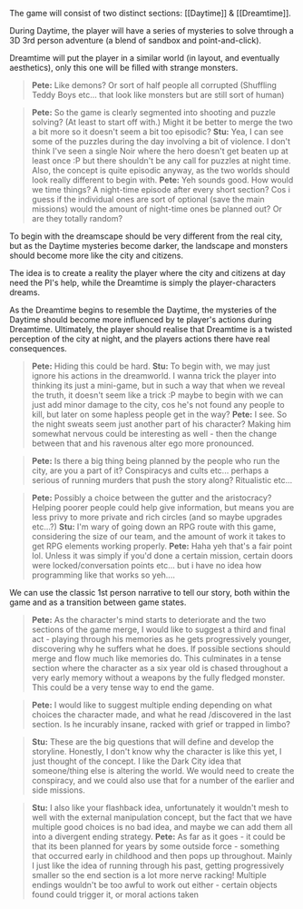 The game will consist of two distinct sections: [[Daytime]] & [[Dreamtime]].

During Daytime, the player will have a series of mysteries to solve through a 3D 3rd person adventure (a blend of sandbox and point-and-click).

Dreamtime will put the player in a similar world (in layout, and eventually aesthetics), only this one will be filled with strange monsters.
>**Pete:** Like demons? Or sort of half people all corrupted (Shuffling Teddy Boys etc... that look like monsters but are still sort of human)

>**Pete:** So the game is clearly segmented into shooting and puzzle solving? (At least to start off with.) Might it be better to merge the two a bit more so it doesn't seem a bit too episodic? 
>**Stu:** Yea, I can see some of the puzzles during the day involving a bit of violence. I don't think I've seen a single Noir where the hero doesn't get beaten up at least once :P but there shouldn't be any call for puzzles at night time. Also, the concept is quite episodic anyway, as the two worlds should look really different to begin with. 
>**Pete:** Yeh sounds good. How would we time things? A night-time episode after every short section? Cos i guess if the individual ones are sort of optional (save the main missions) would the amount of night-time ones be planned out? Or are they totally random?

To begin with the dreamscape should be very different from the real city, but as the Daytime mysteries become darker, the landscape and monsters should become more like the city and citizens.

The idea is to create a reality the player where the city and citizens at day need the PI's help, while the Dreamtime is simply the player-characters dreams.

As the Dreamtime begins to resemble the Daytime, the mysteries of the Daytime should become more influenced by te player's actions during Dreamtime. Ultimately, the player should realise that Dreamtime is a twisted perception of the city at night, and the players actions there have real consequences. 
>**Pete:** Hiding this could be hard. 
>**Stu:** To begin with, we may just ignore his actions in the dreamworld. I wanna trick the player into thinking its just a mini-game, but in such a way that when we reveal the truth, it doesn't seem like a trick :P maybe to begin with we can just add minor damage to the city, cos he's not found any people to kill, but later on some hapless people get in the way? 
>**Pete:** I see. So the night sweats seem just another part of his character? Making him somewhat nervous could be interesting as well - then the change between that and his ravenous alter ego more pronounced.

>**Pete:** Is there a big thing being planned by the people who run the city, are you a part of it? Conspiracys and cults etc... perhaps a serious of running murders that push the story along? Ritualistic etc...

>**Pete:** Possibly a choice between the gutter and the aristocracy? Helping poorer people could help give information, but means you are less privy to more private and rich circles (and so maybe upgrades etc...?) 
>**Stu:** I'm wary of going down an RPG route with this game, considering the size of our team, and the amount of work it takes to get RPG elements working properly. 
>**Pete:** Haha yeh that's a fair point lol. Unless it was simply if you'd done a certain mission, certain doors were locked/conversation points etc... but i have no idea how programming like that works so yeh....

We can use the classic 1st person narrative to tell our story, both within the game and as a transition between game states.

>**Pete:** As the character's mind starts to deteriorate and the two sections of the game merge, I would like to suggest a third and final act - playing through his memories as he gets progressively younger, discovering why he suffers what he does. If possible sections should merge and flow much like memories do. This culminates in a tense section where the character as a six year old is chased throughout a very early memory without a weapons by the fully fledged monster. This could be a very tense way to end the game.

>**Pete:** I would like to suggest multiple ending depending on what choices the character made, and what he read /discovered in the last section. Is he incurably insane, racked with grief or trapped in limbo?

>**Stu:** These are the big questions that will define and develop the storyline. Honestly, I don't know why the character is like this yet, I just thought of the concept. I like the Dark City idea that someone/thing else is altering the world. We would need to create the conspiracy, and we could also use that for a number of the earlier and side missions.

>**Stu:** I also like your flashback idea, unfortunately it wouldn't mesh to well with the external manipulation concept, but the fact that we have multiple good choices is no bad idea, and maybe we can add them all into a divergent ending strategy. 
>**Pete:** As far as it goes - it could be that its been planned for years by some outside force - something that occurred early in childhood and then pops up throughout. Mainly I just like the idea of running through his past, getting progressively smaller so the end section is a lot more nerve racking! Multiple endings wouldn't be too awful to work out either - certain objects found could trigger it, or moral actions taken